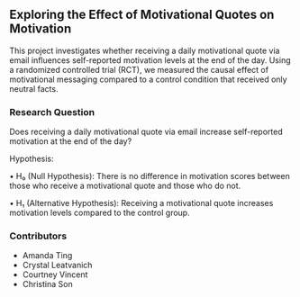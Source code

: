 ## Exploring the Effect of Motivational Quotes on Motivation

This project investigates whether receiving a daily motivational quote via email influences self-reported motivation levels at the end of the day.  Using a randomized controlled trial (RCT), we measured the causal effect of motivational messaging compared to a control condition that received only neutral facts.

### Research Question  

Does receiving a daily motivational quote via email increase self-reported motivation at the end of the day?

Hypothesis:

• H₀ (Null Hypothesis): There is no difference in motivation scores between those who receive a motivational quote and those who do not.

• H₁ (Alternative Hypothesis): Receiving a motivational quote increases motivation levels compared to the control group.

### Contributors  

- Amanda Ting
- Crystal Leatvanich 
- Courtney Vincent 
- Christina Son
